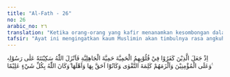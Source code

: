 ```yaml
---
title: "Al-Fath - 26"
no: 26
arabic_no: ٢٦
translation: "Ketika orang-orang yang kafir menanamkan kesombongan dalam hati mereka (yaitu) kesombongan jahiliah, lalu Allah menurunkan ketenangan kepada Rasul-Nya, dan kepada orang-orang mukmin; dan (Allah) mewajibkan kepada mereka tetap taat menjalankan kalimat takwa dan mereka lebih berhak dengan itu dan patut memilikinya. Dan Allah Maha Mengetahui segala sesuatu. "
tafsir: "Ayat ini mengingatkan kaum Muslimin akan timbulnya rasa angkuh dan sombong di hati orang-orang musyrik Mekah. Rasa itu timbul ketika mereka tidak setuju dituliskan \"Bismillahir-Rahmanir-Rahimi\" pada permulaan surat Perjanjian Hudaibiyyah.\n\nDiriwayatkan, tatkala Rasulullah saw bermaksud memerangi orang-orang musyrik, mereka mengutus Suhail bin 'Amr, Khuwaithib bin 'Abd al-'Uzza, dan Mikras bin Hafadz kepada beliau. Mereka menyampaikan permintaan kepada beliau agar mengurungkan maksudnya dan mereka menyetujui jika maksud itu dilakukan pada tahun yang akan datang. Dengan demikian, ada kesempatan bagi mereka untuk mengosongkan kota Mekah pada waktu kaum muslimin mengerjakan umrah dan tidak akan mendapat gangguan dari siapa pun. Maka dibuat suatu perjanjian. Rasulullah saw memerintahkan 'Ali bin Abi thalib menulis \"Bismillahir-Rahmanir-Rahimi\". Mereka menjawab, \"Kami tidak mengetahuinya.\" Rasulullah mengatakan bahwa perjanjian ini sebagai tanda perdamaian dari beliau kepada penduduk Mekah. Mereka berkata, \"Kalau kami mengakui bahwa engkau rasul Allah, kami tidak menghalangi engkau dan tidak akan memerangi engkau, dan tuliskanlah perjanjian ini sebagai tanda perdamaian dari Muhammad bin Abdullah kepada penduduk Mekah.\" Maka Rasulullah saw berkata kepada sahabat-sahabatnya, \"Tulislah sesuai dengan keinginan mereka.\"\n\nKarena sikap mereka, maka sebagian kaum Muslimin enggan menerima perjanjian itu, dan ingin menyerbu kota Mekah. Maka Allah menanamkan ketenangan dan sikap taat dan patuh pada diri para sahabat kepada keputusan Rasulullah saw.\n\nSemua yang terjadi itu, baik di kalangan orang yang beriman maupun di kalangan orang kafir, diketahui Allah, tidak ada sesuatu pun yang luput dari pengetahuannya. Oleh karena itu, Dia akan membalas setiap amal dan perbuatan hamba-Nya dengan seadil-adilnya."
---
```


اِذْ جَعَلَ الَّذِيْنَ كَفَرُوْا فِيْ قُلُوْبِهِمُ الْحَمِيَّةَ حَمِيَّةَ الْجَاهِلِيَّةِ فَاَنْزَلَ اللّٰهُ سَكِيْنَتَهٗ عَلٰى رَسُوْلِهٖ وَعَلَى الْمُؤْمِنِيْنَ وَاَلْزَمَهُمْ كَلِمَةَ التَّقْوٰى وَكَانُوْٓا اَحَقَّ بِهَا وَاَهْلَهَا ۗوَكَانَ اللّٰهُ بِكُلِّ شَيْءٍ عَلِيْمًا ࣖ 
